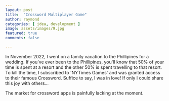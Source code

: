 ```yaml
---
layout: post
title:  "Crossword Multiplayer Game"
author: raymond
categories: [ idea, development ]
image: assets/images/9.jpg
featured: true
comments: false

---
```

In November 2022, I went on a family vacation to the Phillipines for a wedding. If you've ever been to the Phillipines, you'll know that 50% of your time is spent at a resort and the other 50% is spent travelling to that resort. To kill the time, I subscribed to 'NYTimes Games' and was granted access to their famous Crossword. Suffice to say, I was in love! If only I could share this joy with others...

The market for crossword apps is painfully lacking at the moment. 

